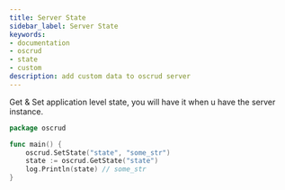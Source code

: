 ```yaml
---
title: Server State
sidebar_label: Server State
keywords:
- documentation
- oscrud
- state
- custom
description: add custom data to oscrud server
---
```


Get &  Set application level state, you will have it when u have the server instance.

```go
package oscrud

func main() {
    oscrud.SetState("state", "some_str")
    state := oscrud.GetState("state")
    log.Println(state) // some_str
}
```